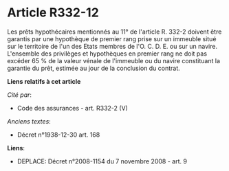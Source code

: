 # Article R332-12

Les prêts hypothécaires mentionnés au 11° de l'article R. 332-2 doivent être garantis par une hypothèque de premier rang
prise sur un immeuble situé sur le territoire de l'un des Etats membres de l'O. C. D. E. ou sur un navire. L'ensemble des
privilèges et hypothèques en premier rang ne doit pas excéder 65 % de la valeur vénale de l'immeuble ou du navire constituant
la garantie du prêt, estimée au jour de la conclusion du contrat.

**Liens relatifs à cet article**

_Cité par_:

  - Code des assurances - art. R332-2 (V)

_Anciens textes_:

  - Décret n°1938-12-30 art. 168

**Liens**:

  - DEPLACE: Décret n°2008-1154 du 7 novembre 2008 - art. 9
